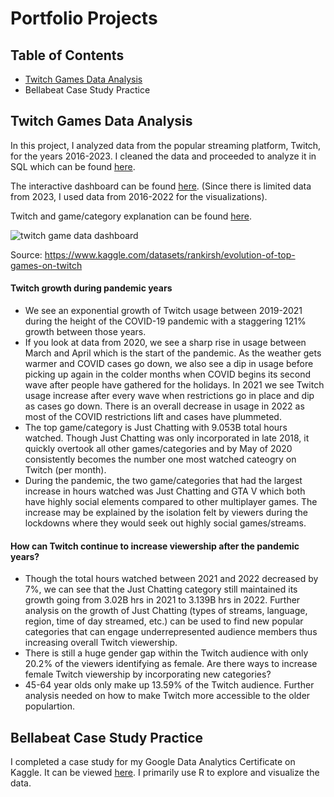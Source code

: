 # Portfolio Projects

## Table of Contents
* [Twitch Games Data Analysis](https://github.com/yumisaki/Portfolio/blob/main/README.md#twitch-games-data-analysis)
* Bellabeat Case Study Practice

## Twitch Games Data Analysis

In this project, I analyzed data from the popular streaming platform, Twitch, for the years 2016-2023. I cleaned the data and proceeded to analyze it in SQL which can be found [here](https://github.com/yumisaki/Portfolio/blob/main/SQLTwitch_game_data.sql).

The interactive dashboard can be found [here](https://public.tableau.com/views/Twitchgamedata2016-2022/Dashboard1?:language=en-US&:display_count=n&:origin=viz_share_link). (Since there is limited data from 2023, I used data from 2016-2022 for the visualizations).

Twitch and game/category explanation can be found [here](https://github.com/yumisaki/Portfolio/blob/main/Twitch%20explanation.pdf).

![twitch game data dashboard](https://user-images.githubusercontent.com/96529219/234983122-46b25696-8fa1-4ef9-9483-366adb187495.png)

Source: https://www.kaggle.com/datasets/rankirsh/evolution-of-top-games-on-twitch

#### Twitch growth during pandemic years

* We see an exponential growth of Twitch usage between 2019-2021 during the height of the COVID-19 pandemic with a staggering 121% growth between those years.
* If you look at data from 2020, we see a sharp rise in usage between March and April which is the start of the pandemic. As the weather gets warmer and COVID cases go down, we also see a dip in usage before picking up again in the colder months when COVID begins its second wave after people have gathered for the holidays. In 2021 we see Twitch usage increase after every wave when restrictions go in place and dip as cases go down. There is an overall decrease in usage in 2022 as most of the COVID restrictions lift and cases have plummeted.
* The top game/category is Just Chatting with 9.053B total hours watched. Though Just Chatting was only incorporated in late 2018, it quickly overtook all other games/categories and by May of 2020 consistently becomes the number one most watched cateogry on Twitch (per month).
* During the pandemic, the two game/categories that had the largest increase in hours watched was Just Chatting and GTA V which both have highly social elements compared to other multiplayer games. The increase may be explained by the isolation felt by viewers during the lockdowns where they would seek out highly social games/streams.

#### How can Twitch continue to increase viewership after the pandemic years?

* Though the total hours watched between 2021 and 2022 decreased by 7%, we can see that the Just Chatting category still maintained its growth going from 3.02B hrs in 2021 to 3.139B hrs in 2022. Further analysis on the growth of Just Chatting (types of streams, language, region, time of day streamed, etc.) can be used to find new popular categories that can engage underrepresented audience members thus increasing overall Twitch viewership.
* There is still a huge gender gap within the Twitch audience with only 20.2% of the viewers identifying as female. Are there ways to increase female Twitch viewership by incorporating new categories?
* 45-64 year olds only make up 13.59% of the Twitch audience. Further analysis needed on how to make Twitch more accessible to the older populartion.


## Bellabeat Case Study Practice

I completed a case study for my Google Data Analytics Certificate on Kaggle. It can be viewed [here](https://www.kaggle.com/code/ayumisakiyama/bellabeat-case-study-practice-ga-da-cert).
I primarily use R to explore and visualize the data.
